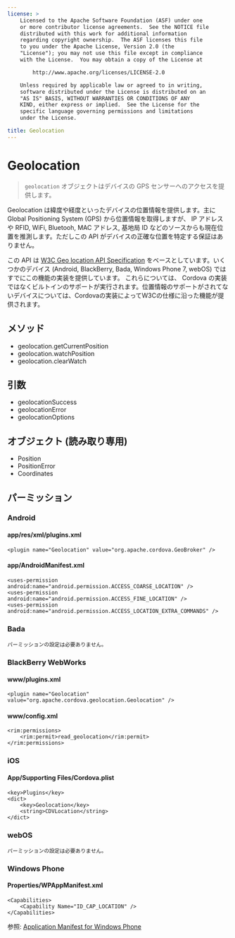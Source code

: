 ```yaml
---
license: >
    Licensed to the Apache Software Foundation (ASF) under one
    or more contributor license agreements.  See the NOTICE file
    distributed with this work for additional information
    regarding copyright ownership.  The ASF licenses this file
    to you under the Apache License, Version 2.0 (the
    "License"); you may not use this file except in compliance
    with the License.  You may obtain a copy of the License at

        http://www.apache.org/licenses/LICENSE-2.0

    Unless required by applicable law or agreed to in writing,
    software distributed under the License is distributed on an
    "AS IS" BASIS, WITHOUT WARRANTIES OR CONDITIONS OF ANY
    KIND, either express or implied.  See the License for the
    specific language governing permissions and limitations
    under the License.

title: Geolocation
---
```


Geolocation
===========

> `geolocation` オブジェクトはデバイスの GPS センサーへのアクセスを提供します。

Geolocation は緯度や経度といったデバイスの位置情報を提供します。主に Global Positioning System (GPS) から位置情報を取得しますが、 IP アドレスや RFID, WiFi, Bluetooh, MAC アドレス, 基地局 ID などのソースからも現在位置を推測します。ただしこの API がデバイスの正確な位置を特定する保証はありません。

この API は [W3C Geo location API Specification](http://dev.w3.org/geo/api/spec-source.html) をベースとしています。いくつかのデバイス (Android, BlackBerry, Bada, Windows Phone 7, webOS) ではすでにこの機能の実装を提供しています。 これらについては、 Cordova の実装ではなくビルトインのサポートが実行されます。位置情報のサポートがされてないデバイスについては、Cordovaの実装によってW3Cの仕様に沿った機能が提供されます。

メソッド
-------

- geolocation.getCurrentPosition
- geolocation.watchPosition
- geolocation.clearWatch


引数
---------

- geolocationSuccess
- geolocationError
- geolocationOptions

オブジェクト (読み取り専用)
-------------------

- Position
- PositionError
- Coordinates

パーミッション
-----------

### Android

#### app/res/xml/plugins.xml

    <plugin name="Geolocation" value="org.apache.cordova.GeoBroker" />

#### app/AndroidManifest.xml

    <uses-permission android:name="android.permission.ACCESS_COARSE_LOCATION" />
    <uses-permission android:name="android.permission.ACCESS_FINE_LOCATION" />
    <uses-permission android:name="android.permission.ACCESS_LOCATION_EXTRA_COMMANDS" />

### Bada

    パーミッションの設定は必要ありません。

### BlackBerry WebWorks

#### www/plugins.xml

    <plugin name="Geolocation" value="org.apache.cordova.geolocation.Geolocation" />

#### www/config.xml

    <rim:permissions>
        <rim:permit>read_geolocation</rim:permit>
    </rim:permissions>

### iOS

#### App/Supporting Files/Cordova.plist

    <key>Plugins</key>
    <dict>
        <key>Geolocation</key>
        <string>CDVLocation</string>
    </dict>

### webOS

    パーミッションの設定は必要ありません。

### Windows Phone

#### Properties/WPAppManifest.xml

    <Capabilities>
        <Capability Name="ID_CAP_LOCATION" />
    </Capabilities>

参照: [Application Manifest for Windows Phone](http://msdn.microsoft.com/en-us/library/ff769509%28v=vs.92%29.aspx)
